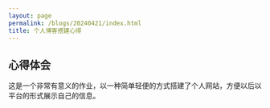 ```yaml
---
layout: page
permalink: /blogs/20240421/index.html
title: 个人博客搭建心得
---
```



## 心得体会
这是一个非常有意义的作业，以一种简单轻便的方式搭建了个人网站，方便以后以平台的形式展示自己的信息。
